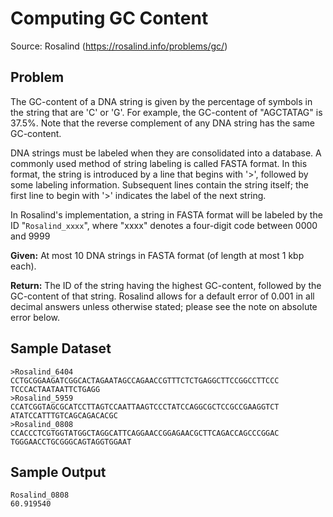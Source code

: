 
Computing GC Content
====================

Source: Rosalind (https://rosalind.info/problems/gc/)

Problem
-------
The GC-content of a DNA string is given by the percentage of symbols in the string that are 'C' or 'G'. For example, the GC-content of "AGCTATAG" is 37.5%. Note that the reverse complement of any DNA string has the same GC-content.

DNA strings must be labeled when they are consolidated into a database. A commonly used method of string labeling is called FASTA format. In this format, the string is introduced by a line that begins with '>', followed by some labeling information. Subsequent lines contain the string itself; the first line to begin with '>' indicates the label of the next string.

In Rosalind's implementation, a string in FASTA format will be labeled by the ID "`Rosalind_xxxx`", where "xxxx" denotes a four-digit code between 0000 and 9999

**Given:** At most 10 DNA strings in FASTA format (of length at most 1 kbp each).

**Return:** The ID of the string having the highest GC-content, followed by the GC-content of that string. Rosalind allows for a default error of 0.001 in all decimal answers unless otherwise stated; please see the note on absolute error below.


Sample Dataset
--------------
```
>Rosalind_6404
CCTGCGGAAGATCGGCACTAGAATAGCCAGAACCGTTTCTCTGAGGCTTCCGGCCTTCCC
TCCCACTAATAATTCTGAGG
>Rosalind_5959
CCATCGGTAGCGCATCCTTAGTCCAATTAAGTCCCTATCCAGGCGCTCCGCCGAAGGTCT
ATATCCATTTGTCAGCAGACACGC
>Rosalind_0808
CCACCCTCGTGGTATGGCTAGGCATTCAGGAACCGGAGAACGCTTCAGACCAGCCCGGAC
TGGGAACCTGCGGGCAGTAGGTGGAAT
```


Sample Output
-------------
```
Rosalind_0808
60.919540
```


